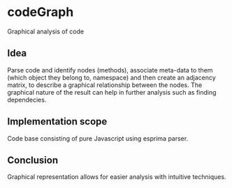 # codeGraph
Graphical analysis of code

## Idea
Parse code and identify nodes (methods), associate meta-data to them (which object they belong to, namespace) and then create an adjacency matrix, to describe a graphical relationship between the nodes. The graphical nature of the result can help in further analysis such as finding dependecies.

## Implementation scope
Code base consisting of pure Javascript using esprima parser.

## Conclusion
Graphical representation allows for easier analysis with intuitive techniques. 
